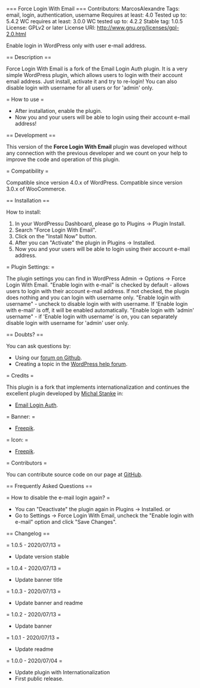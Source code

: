 === Force Login With Email ===
Contributors: MarcosAlexandre
Tags: email, login, authentication, username
Requires at least: 4.0
Tested up to: 5.4.2
WC requires at least: 3.0.0
WC tested up to: 4.2.2
Stable tag: 1.0.5
License: GPLv2 or later
License URI: http://www.gnu.org/licenses/gpl-2.0.html

Enable login in WordPress only with user e-mail address.

== Description ==

Force Login With Email is a fork of the Email Login Auth plugin. It is a very simple WordPress plugin, which allows users to login with their account email address. Just install, activate it and try to re-login! You can also disable login with username for all users or for 'admin' only.

= How to use =

* After installation, enable the plugin.
* Now you and your users will be able to login using their account e-mail address!

== Development ==

This version of the **Force Login With Email** plugin was developed without any connection with the previous developer and we count on your help to improve the code and operation of this plugin.

= Compatibility =

Compatible since version 4.0.x of WordPress.
Compatible since version 3.0.x of WooCommerce.

== Installation ==

How to install:

1. In your WordPressu Dashboard, please go to Plugins -> Plugin Install.
2. Search "Force Login With Email".
3. Click on the "Install Now" button.
4. After you can "Activate" the plugin in Plugins -> Installed.
5. Now you and your users will be able to login using their account e-mail address.

= Plugin Settings: =

The plugin settings you can find in WordPress Admin -> Options -> Force Login With Email.
"Enable login with e-mail" is checked by default - allows users to login with their account e-mail address. If not checked, the plugin does nothing and you can login with username only.
"Enable login with username" - uncheck to disable login with with username. If 'Enable login with e-mail' is off, it will be enabled automatically.
"Enable login with 'admin' username" - if 'Enable login with username' is on, you can separately disable login with username for 'admin' user only.

== Doubts? ==

You can ask questions by:  

* Using our [forum on Github](https://github.com/marcos-alexandre82/force-login-with-email/issues/).
* Creating a topic in the [WordPress help forum](https://wordpress.org/support/plugin/force-login-with-email/).

= Credits =

This plugin is a fork that implements internationalization and continues the excellent plugin developed by [Michal Stanke](https://profiles.wordpress.org/mikk_cz/) in:

* [Email Login Auth](https://wordpress.org/plugins/email-login-auth/).

= Banner: =

* [Freepik](https://br.freepik.com/fotos-vetores-gratis/fundo/).

= Icon: =

* [Freepik](https://br.freepik.com/fotos-vetores-gratis/negocio/).

= Contributors =

You can contribute source code on our page at [GitHub](https://github.com/marcos-alexandre82/force-login-with-email/issues/).

== Frequently Asked Questions ==

= How to disable the e-mail login again? =
* You can "Deactivate" the plugin again in Plugins -> Installed.
or
* Go to Settings -> Force Login With Email, uncheck the "Enable login with e-mail" option and click "Save Changes".

== Changelog ==

= 1.0.5 - 2020/07/13 =
* Update version stable

= 1.0.4 - 2020/07/13 =
* Update banner title

= 1.0.3 - 2020/07/13 =
* Update banner and readme

= 1.0.2 - 2020/07/13 =
* Update banner

= 1.0.1 - 2020/07/13 =
* Update readme

= 1.0.0 - 2020/07/04 =
* Update plugin with Internationalization
* First public release.

